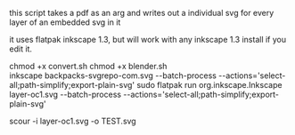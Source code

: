 this script takes a pdf as an arg and writes out a individual svg for every layer of an embedded svg in it

it uses flatpak inkscape 1.3, but will work with any inkscape 1.3 install if you edit it.

chmod +x convert.sh
chmod +x blender.sh
\
inkscape backpacks-svgrepo-com.svg --batch-process --actions='select-all;path-simplify;export-plain-svg'
sudo flatpak run org.inkscape.Inkscape layer-oc1.svg --batch-process --actions='select-all;path-simplify;export-plain-svg'


scour -i layer-oc1.svg -o TEST.svg